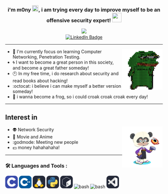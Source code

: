 <h3 align="center">i'm m0ny <img src="https://github.com/TheDudeThatCode/TheDudeThatCode/blob/master/Assets/Hi.gif" width="20" height="20">, i am trying every day to improve myself to be an offensive security expert! <img src="https://github.com/TheDudeThatCode/TheDudeThatCode/blob/master/Assets/Mario_Hello_Big.gif" width="30" height="30"></h3>
<div id="header" align="center">
  <img src="https://media.giphy.com/media/uSczV8io3XROU/giphy.gif?cid=790b7611bwhzbxzbwllf7ly1wykln8lw1ptkg1fy7otpygxj&ep=v1_gifs_search&rid=giphy.gif&ct=g" width="100"/>
</div>
<div id="badge" align="center">
   <a href="https://www.linkedin.com/in/yun-mony-231a43266/">
    <img src="https://img.shields.io/badge/LinkedIn-blue?style=for-the-badge&logo=linkedin&logoColor=white" alt="LinkedIn Badge"/>
  </a>
</div>

---
<img src="https://github.com/automainint/automainint/blob/main/pepe.gif" width="130" height="130" align="right">

* 🌱 I'm currently focus on learning Computer Networking, Penetration Testing.
* :cyclone: I want to become a great person in this society, and become a great father someday!
* 🕚 In my free time, i do research about security and read books about hacking!
* :octocat: i believe i can make myself a better version someday!
* :frog: i wanna become a frog, so i could croak croak croak every day!

---
## Interest in

<img src="https://github.com/spidey-mony/image-for-readme/blob/main/octocat.png" align="right" width="130" height="130">

* :alien: Network Security
* :imp: Movie and Anime
* :godmode: Meeting new people
* :dollar: money hahahahaha!


---

### :hammer_and_wrench: Languages and Tools :

<div>
    <img src="https://github.com/tandpfun/skill-icons/blob/main/icons/C.svg" title="C" alt="C" width="40" height="40"/>
    <img src="https://github.com/tandpfun/skill-icons/blob/main/icons/CPP.svg" title="CPP" alt="C++" width="40" height="40"/>
    <img src="https://github.com/tandpfun/skill-icons/blob/main/icons/Linux-Dark.svg" title="linux" alt="linux" width="40" height="40"/>
    <img src="https://github.com/tandpfun/skill-icons/blob/main/icons/Python-Dark.svg" title="python" alt="python" width="40" height="40"/>
    <img src="https://github.com/tandpfun/skill-icons/blob/main/icons/Bash-Dark.svg" title="bash" alt="bash" width="40" height="40"/>
  <img src="https://github.com/tandpfun/skill-icons/blob/main/icons/Windows-Dark.svg" title="window" alt="bash" width="40" height="40"/>
  <img src="https://github.com/tandpfun/skill-icons/blob/main/icons/Kali-Dark.svg" title="kali" alt="bash" width="40" height="40"/>
  <img src="https://github.com/tandpfun/skill-icons/blob/main/icons/VSCode-Dark.svg" title="vscode" alt="bash" width="40" height="40"/>

  
</div>



